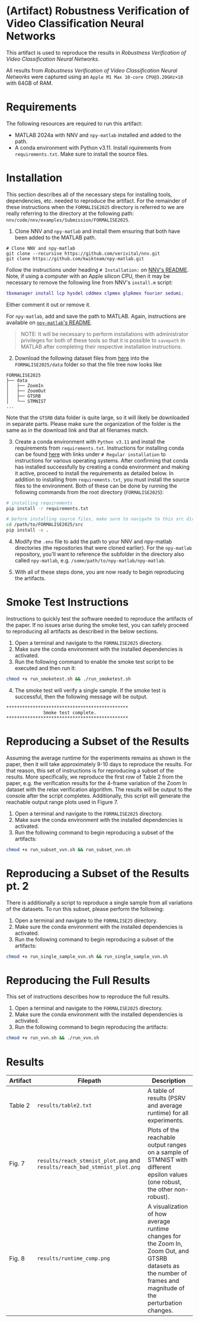 # (Artifact) Robustness Verification of Video Classification Neural Networks

This artifact is used to reproduce the results in _Robustness Verification of Video Classification Neural Networks_.

All results from _Robustness Verification of Video Classification Neural Networks_ were captured using an `Apple M1 Max 10-core CPU@3.20GHz×10` with 64GB of RAM.

# Requirements

The following resources are required to run this artifact:

- MATLAB 2024a with NNV and `npy-matlab` installed and added to the path.
- A conda environment with Python v3.11. Install rquirements from `requirements.txt`. Make sure to install the source files.

# Installation

This section describes all of the necessary steps for installing tools, dependencies, etc. needed to reproduce the artifact. For the remainder of these instructions when the `FORMALISE2025` directory is referred to we are really referring to the directory at the following path: `nnv/code/nnv/examples/Submission/FORMALISE2025`.

1. Clone NNV and `npy-matlab` and install them ensuring that both have been added to the MATLAB path.

```
# Clone NNV and npy-matlab
git clone --recursive https://github.com/verivital/nnv.git
git clone https://github.com/kwikteam/npy-matlab.git
```

Follow the instructions under heading `# Installation:` on [NNV's README](https://github.com/verivital/nnv/blob/master/README.md). Note, if using a computer with an Apple silicon CPU, then it may be necessary to remove the following line from NNV's `install.m` script:

```matlab
tbxmanager install lcp hysdel cddmex clpmex glpkmex fourier sedumi;
```

Either comment it out or remove it.

For `npy-matlab`, add and save the path to MATLAB. Again, instructions are available on [`npy-matlab`'s README](https://github.com/kwikteam/npy-matlab/blob/master/README.md).

> NOTE: It will be necessary to perform installations with administrator privileges for both of these tools so that it is possible to `savepath` in MATLAB after completing their respective installation instructions.

2. Download the following dataset files from [here](https://drive.google.com/drive/folders/1sXRtSObHLBTeKVss2IA-NGPKljirgD8D?usp=drive_link) into the `FORMALISE2025/data` folder so that the file tree now looks like

```pseudo
FORMALISE2025
├── data
│   ├── ZoomIn
│   ├── ZoomOut
│   ├── GTSRB
│   └── STMNIST
...
```

Note that the `GTSRB` data folder is quite large, so it will likely be downloaded in separate parts. Please make sure the organization of the folder is the same as in the download link and that all filenames match.

3. Create a conda environment with `Python v3.11` and install the requirements from `requirements.txt`. Instructions for installing conda can be found [here](https://docs.conda.io/projects/conda/en/latest/user-guide/install/) with links under `# Regular installation` to instructions for various operating systems. After confirming that conda has installed successfully by creating a conda environment and making it active, proceed to install the requirements as detailed below. In addition to installing from `requirements.txt`, you must install the source files to the environment. Both of these can be done by running the following commands from the root directory (`FORMALISE2025`):

```bash
# installing requirements
pip install -r requirements.txt

# before installing source files, make sure to navigate to this src directory, e.g.
cd /path/to/FORMALISE2025/src
pip install -e .
```

4. Modify the `.env` file to add the path to your NNV and npy-matlab directories (the repositories that were cloned earlier). For the `npy-matlab` repository, you'll want to reference the subfolder in the directory also called `npy-matlab`, e.g. `/some/path/to/npy-matlab/npy-matlab`.

5. With all of these steps done, you are now ready to begin reproducing the artifacts.

# Smoke Test Instructions

Instructions to quickly test the software needed to reproduce the artifacts of the paper. If no issues arise during the smoke test, you can safely proceed to reproducing all artifacts as described in the below sections.

1. Open a terminal and navigate to the `FORMALISE2025` directory.
2. Make sure the conda environment with the installed dependencies is activated.
3. Run the following command to enable the smoke test script to be executed and then run it:

```bash
chmod +x run_smoketest.sh && ./run_smoketest.sh
```

4. The smoke test will verify a single sample. If the smoke test is successful, then the following message will be output.

```
**********************************************
              Smoke test complete.
**********************************************
```

# Reproducing a Subset of the Results

Assuming the average runtime for the experiments remains as shown in the paper, then it will take approximately 9-10 days to reproduce the results. For that reason, this set of instructions is for reproducing a subset of the results. More specifically, we reproduce the first row of Table 2 from the paper, e.g. the verification results for the 4-frame variation of the Zoom In dataset with the relax verification algorithm. The results will be output to the console after the script completes. Additionally, this script will generate the reachable output range plots used in Figure 7.

1. Open a terminal and navigate to the `FORMALISE2025` directory.
2. Make sure the conda environment with the installed dependencies is activated.
3. Run the following command to begin reproducing a subset of the artifacts:

```bash
chmod +x run_subset_vvn.sh && run_subset_vvn.sh
```

# Reproducing a Subset of the Results pt. 2

There is additionally a script to reproduce a single sample from all variations of the datasets. To run this subset, please perform the following:

1. Open a terminal and navigate to the `FORMALISE25` directory.
2. Make sure the conda environment with the installed dependencies is activated.
3. Run the following command to begin reproducing a subset of the artifacts:

```bash
chmod +x run_single_sample_vvn.sh && run_single_sample_vvn.sh
```

# Reproducing the Full Results

This set of instructions describes how to reproduce the full results.

1. Open a terminal and navigate to the `FORMALISE2025` directory.
2. Make sure the conda environment with the installed dependencies is activated.
3. Run the following command to begin reproducing the artifacts:

```bash
chmod +x run_vvn.sh && ./run_vvn.sh
```

# Results

| Artifact | Filepath                                                                  | Description                                                                                                                                                     |
| -------- | ------------------------------------------------------------------------- | --------------------------------------------------------------------------------------------------------------------------------------------------------------- |
| Table 2  | `results/table2.txt`                                                      | A table of results (PSRV and average runtime) for all experiments.                                                                                              |
| Fig. 7   | `results/reach_stmnist_plot.png` and `results/reach_bad_stmnist_plot.png` | Plots of the reachable output ranges on a sample of STMNIST with different epsilon values (one robust, the other non-robust).                                   |
| Fig. 8   | `results/runtime_comp.png`                                                | A visualization of how average runtime changes for the Zoom In, Zoom Out, and GTSRB datasets as the number of frames and magnitude of the perturbation changes. |

<!-- ### requirements.txt -->
<!-- Numpy could not be upgraded from 1.26.4 to 2.0.0 because of some incompatability with onnxruntime. -->
